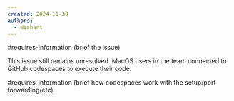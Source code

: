 ```yaml
---
created: 2024-11-30
authors:
  - Nishant
---
```

#requires-information (brief the issue)

This issue still remains unresolved. MacOS users in the team connected to GitHub codespaces to execute their code.

#requires-information (brief how codespaces work with the setup/port forwarding/etc)
